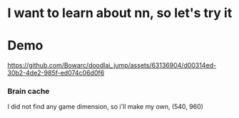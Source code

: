 # I want to learn about nn, so let's try it

# Demo

https://github.com/Bowarc/doodlai_jump/assets/63136904/d00314ed-30b2-4de2-985f-ed074c06d0f6



### Brain cache

I did not find any game dimension, so i'll make my own, (540, 960)
